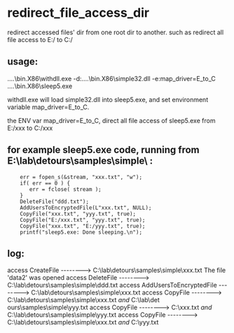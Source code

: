 redirect_file_access_dir
========================

redirect accessed files' dir from one root dir to another.   such as redirect all file access to E:/ to C:/

usage:
------------
..\..\bin.X86\withdll.exe -d:..\..\bin.X86\simple32.dll -e:map_driver=E_to_C ..\..\bin.X86\sleep5.exe

withdll.exe will load simple32.dll into sleep5.exe, and set environment variable map_driver=E_to_C.

the ENV var map_driver=E_to_C, direct all file access of sleep5.exe from E:/xxx to C:/xxx


for example sleep5.exe code, running from E:\lab\detours\samples\simple\ :
------------
        err = fopen_s(&stream, "xxx.txt", "w");
        if( err == 0 ) {
           err = fclose( stream );
        } 
        DeleteFile("ddd.txt");
        AddUsersToEncryptedFile(L"xxx.txt", NULL);
        CopyFile("xxx.txt", "yyy.txt", true);
        CopyFile("E:/xxx.txt", "yyy.txt", true);
        CopyFile("xxx.txt", "E:/yyy.txt", true);
        printf("sleep5.exe: Done sleeping.\n");

log:
------------
access CreateFile --------> C:\lab\detours\samples\simple\xxx.txt
The file 'data2' was opened
access DeleteFile --------> C:\lab\detours\samples\simple\ddd.txt
access AddUsersToEncryptedFile --------> C:\lab\detours\samples\simple\xxx.txt
access CopyFile --------> C:\lab\detours\samples\simple\xxx.txt _and_ C:\lab\det
ours\samples\simple\yyy.txt
access CopyFile --------> C:\xxx.txt _and_ C:\lab\detours\samples\simple\yyy.txt
access CopyFile --------> C:\lab\detours\samples\simple\xxx.txt _and_ C:\yyy.txt

